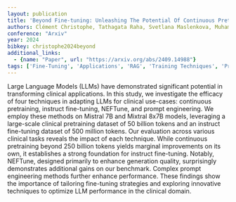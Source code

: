 ```yaml
---
layout: publication
title: 'Beyond Fine-tuning: Unleashing The Potential Of Continuous Pretraining For Clinical Llms'
authors: Clément Christophe, Tathagata Raha, Svetlana Maslenkova, Muhammad Umar Salman, Praveen K Kanithi, Marco Af Pimentel, Shadab Khan
conference: "Arxiv"
year: 2024
bibkey: christophe2024beyond
additional_links:
  - {name: "Paper", url: "https://arxiv.org/abs/2409.14988"}
tags: ['Fine-Tuning', 'Applications', 'RAG', 'Training Techniques', 'Pretraining Methods', 'Prompting']
---
```

Large Language Models (LLMs) have demonstrated significant potential in
transforming clinical applications. In this study, we investigate the efficacy
of four techniques in adapting LLMs for clinical use-cases: continuous
pretraining, instruct fine-tuning, NEFTune, and prompt engineering. We employ
these methods on Mistral 7B and Mixtral 8x7B models, leveraging a large-scale
clinical pretraining dataset of 50 billion tokens and an instruct fine-tuning
dataset of 500 million tokens. Our evaluation across various clinical tasks
reveals the impact of each technique. While continuous pretraining beyond 250
billion tokens yields marginal improvements on its own, it establishes a strong
foundation for instruct fine-tuning. Notably, NEFTune, designed primarily to
enhance generation quality, surprisingly demonstrates additional gains on our
benchmark. Complex prompt engineering methods further enhance performance.
These findings show the importance of tailoring fine-tuning strategies and
exploring innovative techniques to optimize LLM performance in the clinical
domain.
